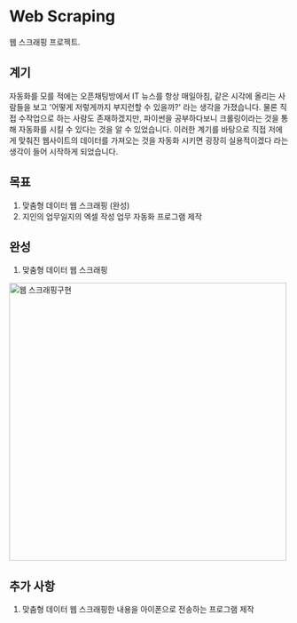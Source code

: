 # Web Scraping
웹 스크래핑 프로젝트. 

## 계기 
자동화를 모를 적에는 오픈채팅방에서 IT 뉴스를 항상 매일아침, 같은 시각에 올리는 사람들을 보고 '어떻게 저렇게까지 부지런할 수 있을까?' 라는 생각을 가졌습니다. 
물론 직접 수작업으로 하는 사람도 존재하겠지만, 파이썬을 공부하다보니 크롤링이라는 것을 통해 자동화를 시킬 수 있다는 것을 알 수 있었습니다. 
이러한 계기를 바탕으로 직접 저에게 맞춰진 웹사이트의 데이터를 가져오는 것을 자동화 시키면 굉장히 실용적이겠다 라는 생각이 들어 시작하게 되었습니다.

## 목표 
1. 맞춤형 데이터 웹 스크래핑 (완성)
2. 지인의 업무일지의 엑셀 작성 업무 자동화 프로그램 제작


## 완성

1. 맞춤형 데이터 웹 스크래핑 
<img width="500" alt="웹 스크래핑구현" src="https://github.com/wanghoreng/Web-Scraping/assets/140323690/a7952048-34ff-4a75-88fb-3da01212c991">

## 추가 사항

1. 맞춤형 데이터 웹 스크래핑한 내용을 아이폰으로 전송하는 프로그램 제작 
   



